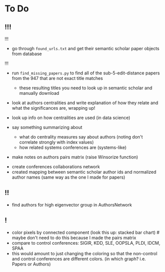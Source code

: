 # To Do

## !!!

!!!
- go through `found_urls.txt` and get their semantic scholar paper objects from database


!!!
- run `find_missing_papers.py` to find all of the sub-5-edit-distance papers from the 947 that are not exact title matches
  - these resulting titles you need to look up in semantic scholar and manually download

- look at authors centralities and write explanation of how they relate and what the significances are, wrapping up!

- look up info on how centralities are used (in data science)
- say something summarizing about
  - what do centrality measures say about authors (noting don't correlate strongly with index values)
  - how related systems conferences are (systems-like)

- make notes on authors pairs matrix (raise Winsorize function)
<!-- revise: reproduce graph of conference citations (with new conference names) -->
- create conferences collaborations network
- created mapping between semantic scholar author ids and normalized author names (same way as the one I made for papers)

## !!

- find authors for high eigenvector group in AuthorsNetwork

## !

- color pixels by connected component (look this up: stacked bar chart) # maybe don't need to do this because I made the pairs matrix
- compare to control conferences: SIGIR, KDD, SLE, OOPSLA, PLDI, IDCM, SPAA
- this would amount to just changing the coloring so that the non-control and control conferences are different colors. (in which graph? i.e. Papers or Authors)
